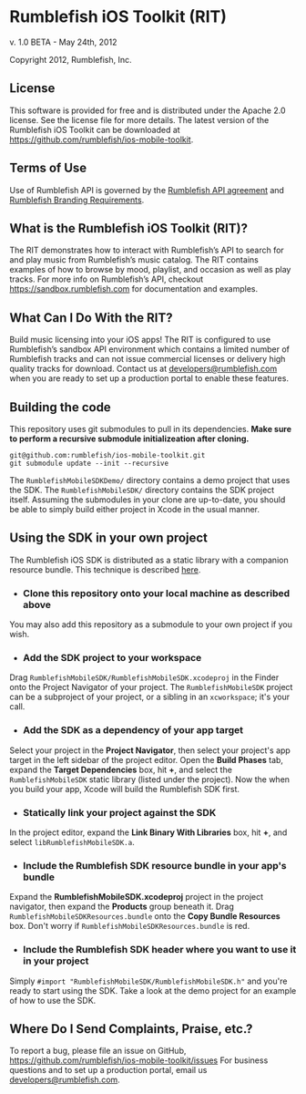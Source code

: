 # Rumblefish iOS Toolkit (RIT)

v. 1.0 BETA - May 24th, 2012

Copyright 2012, Rumblefish, Inc.

## License

This software is provided for free and is distributed under the Apache 2.0 license. See the license file for more details. The latest version of the Rumblefish iOS Toolkit can be downloaded at https://github.com/rumblefish/ios-mobile-toolkit.

## Terms of Use

Use of Rumblefish API is governed by the [Rumblefish API agreement](https://sandbox.rumblefish.com/agreement) and [Rumblefish Branding Requirements](https://sandbox.rumblefish.com/branding).

## What is the Rumblefish iOS Toolkit (RIT)?

The RIT demonstrates how to interact with Rumblefish’s API to search for and play music from Rumblefish’s music catalog. The RIT contains examples of how to browse by mood, playlist, and occasion as well as play tracks. For more info on Rumblefish’s API, checkout https://sandbox.rumblefish.com for documentation and examples.

## What Can I Do With the RIT?

Build music licensing into your iOS apps! The RIT is configured to use Rumblefish’s sandbox API environment which contains a limited number of Rumblefish tracks and can not issue commercial licenses or delivery high quality tracks for download. Contact us at developers@rumblefish.com when you are ready to set up a production portal to enable these features.

## Building the code

This repository uses git submodules to pull in its dependencies. **Make sure to perform a recursive submodule initializeation after cloning.**

    git@github.com:rumblefish/ios-mobile-toolkit.git
    git submodule update --init --recursive
    

The `RumblefishMobileSDKDemo/` directory contains a demo project that uses the SDK. The `RumblefishMobileSDK/` directory contains the SDK project itself. Assuming the submodules in your clone are up-to-date, you should be able to simply build either project in Xcode in the usual manner.

## Using the SDK in your own project

The Rumblefish iOS SDK is distributed as a static library with a companion resource bundle. This technique is described [here](http://www.galloway.me.uk/tutorials/ios-library-with-resources/).

- ### Clone this repository onto your local machine as described above
You may also add this repository as a submodule to your own project if you wish.
- ### Add the SDK project to your workspace
Drag `RumblefishMobileSDK/RumblefishMobileSDK.xcodeproj` in the Finder onto the Project Navigator of your project. The `RumblefishMobileSDK` project can be a subproject of your project, or a sibling in an `xcworkspace`; it's your call.
- ### Add the SDK as a dependency of your app target
Select your project in the **Project Navigator**, then select your project's app target in the left sidebar of the project editor. Open the **Build Phases** tab, expand the **Target Dependencies** box, hit **+**, and select the `RumblefishMobileSDK` static library (listed under the project). Now the when you build your app, Xcode will build the Rumblefish SDK first.
- ### Statically link your project against the SDK
In the project editor, expand the **Link Binary With Libraries** box, hit **+**, and select `libRumblefishMobileSDK.a`.
- ### Include the Rumblefish SDK resource bundle in your app's bundle
Expand the **RumblefishMobileSDK.xcodeproj** project in the project navigator, then expand the **Products** group beneath it. Drag `RumblefishMobileSDKResources.bundle` onto the **Copy Bundle Resources** box. Don't worry if `RumblefishMobileSDKResources.bundle` is red.
- ### Include the Rumblefish SDK header where you want to use it in your project
Simply `#import "RumblefishMobileSDK/RumblefishMobileSDK.h"` and you're ready to start using the SDK. Take a look at the demo project for an example of how to use the SDK.

## Where Do I Send Complaints, Praise, etc.?

To report a bug, please file an issue on GitHub, https://github.com/rumblefish/ios-mobile-toolkit/issues
For business questions and to set up a production portal, email us developers@rumblefish.com.


